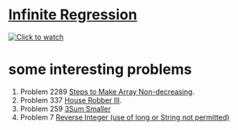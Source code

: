 
# [Infinite Regression](https://en.wikipedia.org/wiki/Infinite_regress)

[![Click to watch](http://3.bp.blogspot.com/-xdCgaTZZWlA/VC_himS429I/AAAAAAAACWw/cHbNZchnSfc/s1600/escape10.jpg)](https://www.youtube.com/watch?v=tfpdWMymxDs "Click to watch")

# some interesting problems

1. Problem 2289 [Steps to Make Array Non-decreasing](https://leetcode.com/problems/steps-to-make-array-non-decreasing/description/).
2. Problem 337 [House Robber III](https://leetcode.com/problems/steps-to-make-array-non-decreasing/description/).
3. Problem 259 [3Sum Smaller](https://leetcode.com/problems/3sum-smaller/description/)
4. Problem 7 [Reverse Integer (use of long or String not permitted)](https://leetcode.com/problems/reverse-integer/description/)